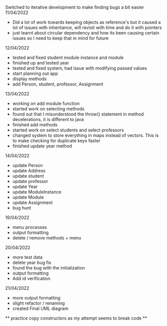 Switched to iterative development to make finding bugs a bit easier
11/04/2022

- Did a lot of work towards keeping objects as reference's but it caused a lot of issues with inheritance, will revisit with time and do it with pointers
- just learnt about circular dependency and how its been causing certain issues so I need to keep that in mind for future

12/04/2022

- tested and fixed student module instance and module
- finished up and tested year
- tested and fixed system, had issue with modifying passed values
- start planning out app
- display methods
- add Person, student, professor, Assignment

13/04/2022

- working on add module function
- started work on selecting methods
- found out that I misunderstood the throw() statement in method decelerations, it is different to java
- finished add methods
- started work on select students and select professors
- changed system to store everything in maps instead of vectors. This is to make checking for duplicate keys faster
- finished update year method

14/04/2022

- update Person
- update Address
- update student
- update professor
- update Year
- update ModuleInstance
- update Module
- update Assignment
- bug hunt

19/04/2022

- menu processes
- output formatting
- delete / remove methods + menu

20/04/2022

- more test data
- delete year bug fix
- found the bug with the initialization
- output formatting
- Add id verification

21/04/2022

- more output formatting
- slight refactor / renaming 
- created Final UML diagram

** practice copy constructors as my attempt seems to break code **
